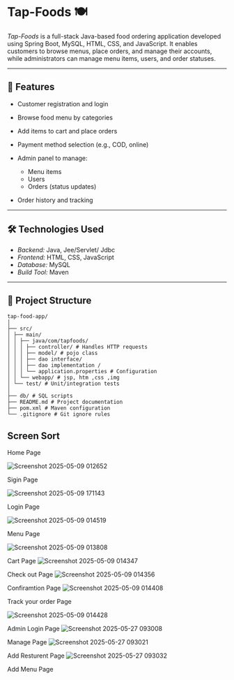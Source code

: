 # Tap-Foods 🍽

*Tap-Foods* is a full-stack Java-based food ordering application developed using Spring Boot, MySQL, HTML, CSS, and JavaScript. It enables customers to browse menus, place orders, and manage their accounts, while administrators can manage menu items, users, and order statuses.

---

## 🚀 Features

* Customer registration and login
* Browse food menu by categories
* Add items to cart and place orders
* Payment method selection (e.g., COD, online)
* Admin panel to manage:

  * Menu items
  * Users
  * Orders (status updates)
* Order history and tracking

---

## 🛠 Technologies Used

* *Backend:* Java, Jee/Servlet/ Jdbc
* *Frontend:* HTML, CSS, JavaScript
* *Database:* MySQL
* *Build Tool:* Maven

---
## 📁 Project Structure

```
tap-food-app/
│
├── src/
│ ├── main/
│ │ ├── java/com/tapfoods/
│ │ │ ├── controller/ # Handles HTTP requests
│ │ │ ├── model/ # pojo class 
│ │ │ ├── dao interface/ 
│ │ │ ├── dao implementation / 
│ │ │ └── application.properties # Configuration
│ │ └── webapp/ # jsp, htm ,css ,img 
│ └── test/ # Unit/integration tests
│
├── db/ # SQL scripts
├── README.md # Project documentation
├── pom.xml # Maven configuration
└── .gitignore # Git ignore rules
```


## Screen Sort

Home Page

![Screenshot 2025-05-09 012652](https://github.com/user-attachments/assets/1914ec2f-237d-42b6-85b8-560d9284eec7)

Sigin Page

![Screenshot 2025-05-09 171143](https://github.com/user-attachments/assets/697badc0-c7e3-47e6-a116-9687021a107e)

Login Page

![Screenshot 2025-05-09 014519](https://github.com/user-attachments/assets/5c53f112-0cb9-488c-8223-7d7fa9676deb)

Menu Page

![Screenshot 2025-05-09 013808](https://github.com/user-attachments/assets/a27d1f02-01ee-4c21-8b21-68958b318427)

Cart Page
![Screenshot 2025-05-09 014347](https://github.com/user-attachments/assets/f5b65f98-7373-4fb6-96ca-c6bc39975eb3)

Check out Page
![Screenshot 2025-05-09 014356](https://github.com/user-attachments/assets/fab92716-976d-4d51-b927-ed30eb21341f)


Confiramtion Page
![Screenshot 2025-05-09 014408](https://github.com/user-attachments/assets/d6f11884-eeb4-441b-9fcf-fbec8ee084b0)

Track your order Page

![Screenshot 2025-05-09 014428](https://github.com/user-attachments/assets/a4a3458c-7f08-4771-a4dd-dc633f5fe187)


 
Admin Login Page
![Screenshot 2025-05-27 093008](https://github.com/user-attachments/assets/94a5a03b-1c92-4a58-94cf-6c66876b94b1)

Manage Page 
![Screenshot 2025-05-27 093021](https://github.com/user-attachments/assets/f703b462-a130-466b-a6cb-e6293cdf03d9)

Add Resturent Page 
![Screenshot 2025-05-27 093032](https://github.com/user-attachments/assets/8cdda880-151b-40d0-b859-dd4e5e10158b)

Add Menu Page


